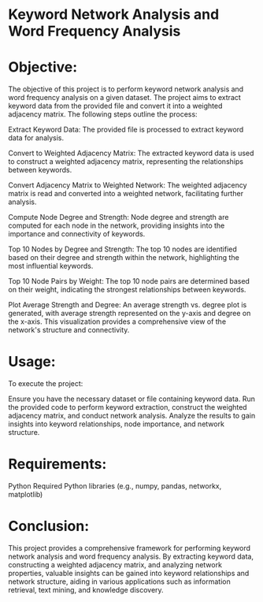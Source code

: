 # Keyword Network Analysis and Word Frequency Analysis
# Objective:
The objective of this project is to perform keyword network analysis and word frequency analysis on a given dataset. The project aims to extract keyword data from the provided file and convert it into a weighted adjacency matrix. The following steps outline the process:

Extract Keyword Data: The provided file is processed to extract keyword data for analysis.

Convert to Weighted Adjacency Matrix: The extracted keyword data is used to construct a weighted adjacency matrix, representing the relationships between keywords.

Convert Adjacency Matrix to Weighted Network: The weighted adjacency matrix is read and converted into a weighted network, facilitating further analysis.

Compute Node Degree and Strength: Node degree and strength are computed for each node in the network, providing insights into the importance and connectivity of keywords.

Top 10 Nodes by Degree and Strength: The top 10 nodes are identified based on their degree and strength within the network, highlighting the most influential keywords.

Top 10 Node Pairs by Weight: The top 10 node pairs are determined based on their weight, indicating the strongest relationships between keywords.

Plot Average Strength and Degree: An average strength vs. degree plot is generated, with average strength represented on the y-axis and degree on the x-axis. This visualization provides a comprehensive view of the network's structure and connectivity.

# Usage:
To execute the project:

Ensure you have the necessary dataset or file containing keyword data.
Run the provided code to perform keyword extraction, construct the weighted adjacency matrix, and conduct network analysis.
Analyze the results to gain insights into keyword relationships, node importance, and network structure.
# Requirements:
Python
Required Python libraries (e.g., numpy, pandas, networkx, matplotlib)
# Conclusion:
This project provides a comprehensive framework for performing keyword network analysis and word frequency analysis. By extracting keyword data, constructing a weighted adjacency matrix, and analyzing network properties, valuable insights can be gained into keyword relationships and network structure, aiding in various applications such as information retrieval, text mining, and knowledge discovery.
